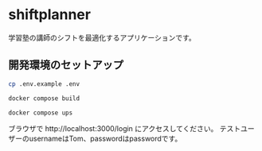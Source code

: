 # shiftplanner
学習塾の講師のシフトを最適化するアプリケーションです。

## 開発環境のセットアップ

```bash
cp .env.example .env
```

```bash
docker compose build
```

```bash
docker compose ups
```

ブラウザで http://localhost:3000/login にアクセスしてください。
テストユーザーのusernameはTom、passwordはpasswordです。